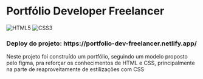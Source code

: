 <h1>Portfólio Developer Freelancer</h1>

![HTML5](https://img.shields.io/badge/html5-%23E34F26.svg?style=for-the-badge&logo=html5&logoColor=white)
![CSS3](https://img.shields.io/badge/css3-%231572B6.svg?style=for-the-badge&logo=css3&logoColor=white)

<h3>Deploy do projeto: https://portfolio-dev-freelancer.netlify.app/</h3>

<p>Neste projeto foi construído um portfólio, seguindo um modelo proposto pelo figma, pra reforçar os conhecimentos de HTML e CSS, principalmente na parte de reaproveitamente de estilizações com CSS</p>
